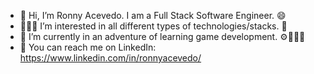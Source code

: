 - 👋 Hi, I’m Ronny Acevedo. I am a Full Stack Software Engineer. 😄
- 👨🏽‍💻 I’m interested in all different types of technologies/stacks. 🧠
- 🏫 I’m currently in an adventure of learning game development. ⚙👨🏽‍💻
- 📨 You can reach me on LinkedIn: https://www.linkedin.com/in/ronnyacevedo/

<!---
racevedo12/racevedo12 is a ✨ special ✨ repository because its `README.md` (this file) appears on your GitHub profile.
You can click the Preview link to take a look at your changes.
--->
